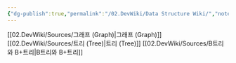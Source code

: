 ```yaml
---
{"dg-publish":true,"permalink":"/02.DevWiki/Data Structure Wiki/","noteIcon":"","created":"2025-06-10T13:15:32.629+09:00","updated":"2025-08-06T00:00:56.597+09:00"}
---
```


[[02.DevWiki/Sources/그래프 (Graph)\|그래프 (Graph)]]
[[02.DevWiki/Sources/트리 (Tree)\|트리 (Tree)]]
[[02.DevWiki/Sources/B트리와 B+트리\|B트리와 B+트리]]